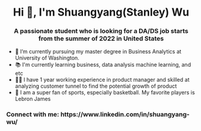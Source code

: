 <h1 align="center">Hi 👋, I'm Shuangyang(Stanley) Wu</h1>
<h3 align="center">A passionate student who is looking for a DA/DS job starts from the summer of 2022 in United States</h3>

- 🔭 I’m currently pursuing my master degree in Business Analytics at University of Washington. 
- 📚 I'm currently learning business, data analysis machine learning, and etc
- 👨‍💻 I have 1 year working experience in product manager and skilled at analyzing customer tunnel to find the potential growth of product
- 🏀 I am a super fan of sports, especially basketball. My favorite players is Lebron James 


<h3 align="left">Connect with me: https://www.linkedin.com/in/shuangyang-wu/ </h3>
<p align="left">

</p>
